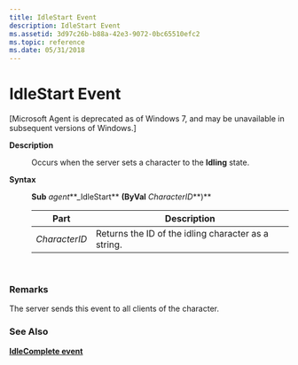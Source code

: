 ```yaml
---
title: IdleStart Event
description: IdleStart Event
ms.assetid: 3d97c26b-b88a-42e3-9072-0bc65510efc2
ms.topic: reference
ms.date: 05/31/2018
---
```


# IdleStart Event

\[Microsoft Agent is deprecated as of Windows 7, and may be unavailable in subsequent versions of Windows.\]

<dl> <dt>

<span id="Description"></span><span id="description"></span><span id="DESCRIPTION"></span>**Description**
</dt> <dd>

Occurs when the server sets a character to the **Idling** state.

</dd> <dt>

<span id="Syntax"></span><span id="syntax"></span><span id="SYNTAX"></span>**Syntax**
</dt> <dd>

**Sub** *agent***\_IdleStart** **(ByVal** *CharacterID***)**



| Part          | Description                                         |
|---------------|-----------------------------------------------------|
| *CharacterID* | Returns the ID of the idling character as a string. |



 

</dd> </dl>

### Remarks

The server sends this event to all clients of the character.

### See Also

[**IdleComplete event**](idlecomplete-event.md)


 

 




